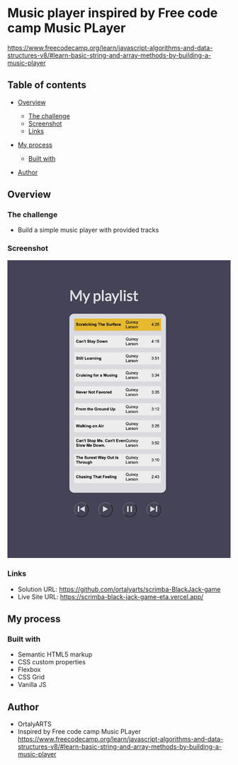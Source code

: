 # Music player inspired by Free code camp Music PLayer 
https://www.freecodecamp.org/learn/javascript-algorithms-and-data-structures-v8/#learn-basic-string-and-array-methods-by-building-a-music-player

## Table of contents

- [Overview](#overview)
  - [The challenge](#the-challenge)
  - [Screenshot](#screenshot)
  - [Links](#links)
- [My process](#my-process)
  - [Built with](#built-with)

- [Author](#author)


## Overview

### The challenge

- Build a simple music player with provided tracks

### Screenshot

![](./screenshot.jpg)


### Links

- Solution URL: https://github.com/ortalyarts/scrimba-BlackJack-game
- Live Site URL: https://scrimba-black-jack-game-eta.vercel.app/

## My process


### Built with

- Semantic HTML5 markup
- CSS custom properties
- Flexbox
- CSS Grid
- Vanilla JS


## Author

- OrtalyARTS
- Inspired by Free code camp Music PLayer 
https://www.freecodecamp.org/learn/javascript-algorithms-and-data-structures-v8/#learn-basic-string-and-array-methods-by-building-a-music-player